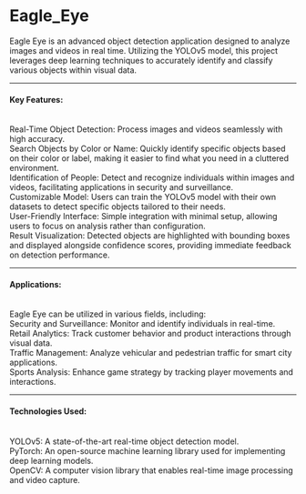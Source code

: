 # Eagle_Eye
Eagle Eye is an advanced object detection application designed to analyze images and videos in real time. Utilizing the YOLOv5 model, this project leverages deep learning techniques to accurately identify and classify various objects within visual data.
<hr/>
<h4>Key Features:</h4><br/>
Real-Time Object Detection: Process images and videos seamlessly with high accuracy.<br/>
Search Objects by Color or Name: Quickly identify specific objects based on their color or label, making it easier to find what you need in a cluttered environment.<br/>
Identification of People: Detect and recognize individuals within images and videos, facilitating applications in security and surveillance.<br/>
Customizable Model: Users can train the YOLOv5 model with their own datasets to detect specific objects tailored to their needs.<br/>
User-Friendly Interface: Simple integration with minimal setup, allowing users to focus on analysis rather than configuration.<br/>
Result Visualization: Detected objects are highlighted with bounding boxes and displayed alongside confidence scores, providing immediate feedback on detection performance.<br/>
<hr/>
<h4>Applications:</h4><br/>
Eagle Eye can be utilized in various fields, including:<br/>
Security and Surveillance: Monitor and identify individuals in real-time.<br/>
Retail Analytics: Track customer behavior and product interactions through visual data.<br/>
Traffic Management: Analyze vehicular and pedestrian traffic for smart city applications.<br/>
Sports Analysis: Enhance game strategy by tracking player movements and interactions.<br/>
<hr/>
<h4>Technologies Used:</h4><br/>
YOLOv5: A state-of-the-art real-time object detection model.<br/>
PyTorch: An open-source machine learning library used for implementing deep learning models.<br/>
OpenCV: A computer vision library that enables real-time image processing and video capture.<br/>
